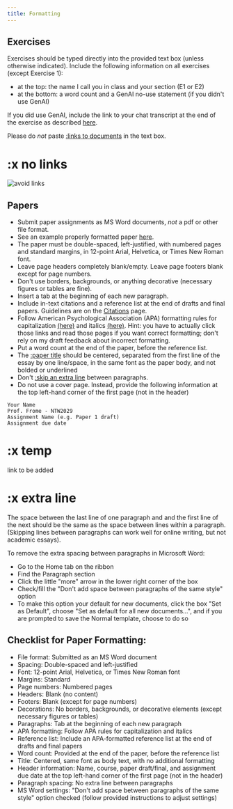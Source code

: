 ```yaml
---
title: Formatting
---
```

## Exercises

Exercises should be typed directly into the provided text box (unless otherwise indicated).
Include the following information on all exercises (except Exercise 1):

- at the top: the name I call you in class and your section (E1 or E2)
- at the bottom: a word count and a GenAI no-use statement (if you didn't use GenAI)

If you did use GenAI, include the link to your chat transcript at the end of the exercise as described [here](../course-info/gen-ai-policy).

Please do _not_ paste [:links to documents](#x-no-links) in the text box.

# :x no links

![avoid links](/images/link-to-file.png)

## Papers

- Submit paper assignments as MS Word documents, _not_ a pdf or other file format.
- See an example properly formatted paper [here](https://canvas.nus.edu.sg/users/90279/files/3681962/download?verifier=zqjoVhp8AE0JuUtO6eFSQwnNykYu07cySVHXNzNQ&download_frd=1).
- The paper must be double-spaced, left-justified, with numbered pages and standard margins, in 12-point Arial, Helvetica, or Times New Roman font.
- Leave page headers completely blank/empty. Leave page footers blank except for page numbers.
- Don't use borders, backgrounds, or anything decorative (necessary figures or tables are fine).
- Insert a tab at the beginning of each new paragraph.
- Include in-text citations and a reference list at the end of drafts and final papers. Guidelines are on the [Citations](../course-info/link) page.
- Follow American Psychological Association (APA) formatting rules for capitalization [(here)](https://blog.apastyle.org/apastyle/2012/03/title-case-and-sentence-case-capitalization-in-apa-style.HTML) and italics [(here)](https://apastyle.apa.org/style-grammar-guidelines/italics-quotations/italics). Hint: you have to actually click those links and read those pages if you want correct formatting; don't rely on my draft feedback about incorrect formatting.
- Put a word count at the end of the paper, before the reference list.
- The [:paper title](#x-temp) should be centered, separated from the first line of the essay by one line/space, in the same font as the paper body, and not bolded or underlined
- Don't [:skip an extra line](#x-extra-line) between paragraphs.
- Do not use a cover page. Instead, provide the following information at the top left-hand corner of the first page (not in the header)

```text
Your Name
Prof. Frome - NTW2029
Assignment Name (e.g. Paper 1 draft)
Assignment due date
```

# :x temp

link to be added

# :x extra line

The space between the last line of one paragraph and and the first line of the next should be the same as the space between lines within a paragraph. (Skipping lines between paragraphs can work well for online writing, but not academic essays).

To remove the extra spacing between paragraphs in Microsoft Word:

- Go to the Home tab on the ribbon
- Find the Paragraph section
- Click the little "more" arrow in the lower right corner of the box
- Check/fill the "Don't add space between paragraphs of the same style" option
- To make this option your default for new documents, click the box "Set as Default", choose "Set as default for all new documents...", and if you are prompted to save the Normal template, choose to do so

## Checklist for Paper Formatting:

- File format: Submitted as an MS Word document
- Spacing: Double-spaced and left-justified
- Font: 12-point Arial, Helvetica, or Times New Roman font
- Margins: Standard
- Page numbers: Numbered pages
- Headers: Blank (no content)
- Footers: Blank (except for page numbers)
- Decorations: No borders, backgrounds, or decorative elements (except necessary figures or tables)
- Paragraphs: Tab at the beginning of each new paragraph
- APA formatting: Follow APA rules for capitalization and italics
- Reference list: Include an APA-formatted reference list at the end of drafts and final papers
- Word count: Provided at the end of the paper, before the reference list
- Title: Centered, same font as body text, with no additional formatting
- Header information: Name, course, paper draft/final, and assignment due date at the top left-hand corner of the first page (not in the header)
- Paragraph spacing: No extra line between paragraphs
- MS Word settings: "Don't add space between paragraphs of the same style" option checked (follow provided  instructions to adjust settings)

<!-- # Outline formatting -->
